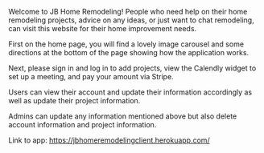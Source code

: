 Welcome to JB Home Remodeling! 
People who need help on their home remodeling projects, advice on any ideas, or just want to chat remodeling, can visit this website for their home improvement needs. 

First on the home page, you will find a lovely image carousel and some directions at the bottom of the page showing how the application works. 

Next, please sign in and log in to add projects, view the Calendly widget to set up a meeting, and pay your amount via Stripe.

Users can view their account and update their information accordingly as well as update their project information. 

Admins can update any information mentioned above but also delete account information and project information.

Link to app:
https://jbhomeremodelingclient.herokuapp.com/

